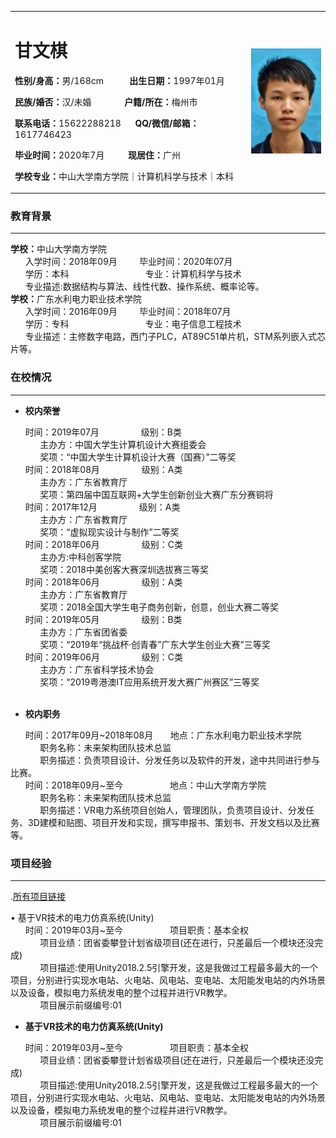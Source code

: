 
<table border="0">
  <tr>
    <td width="75%">
      <h1>甘文棋</h1>
      <p><b>性别/身高：</b>男/168cm &nbsp;&nbsp;&nbsp;&nbsp;&nbsp;&nbsp;&nbsp;&nbsp;&nbsp; <b>出生日期：</b>1997年01月</p>  
      <p><b>民族/婚否：</b>汉/未婚  &nbsp;&nbsp;&nbsp;&nbsp;&nbsp;&nbsp;&nbsp;&nbsp;&nbsp;&nbsp;&nbsp;&nbsp; <b>户籍/所在：</b>梅州市</p>  
      <p><b>联系电话：</b>15622288218  &nbsp;&nbsp;&nbsp;&nbsp; <b>QQ/微信/邮箱：</b>1617746423</p>  
      <p><b>毕业时间：</b>2020年7月 &nbsp;&nbsp;&nbsp;&nbsp;&nbsp;&nbsp;&nbsp;&nbsp; <b>现居住：</b>广州</p>  
      <p><b>学校专业：</b>中山大学南方学院｜计算机科学与技术｜本科</p>  
    </td>
    <td width="25%">
      <img src="/chesschess.png" width="100%">      
    </td>
  </tr>
</table>

### 教育背景
****
<body><b>学校：</b>中山大学南方学院</body>
<div>&nbsp;&nbsp;&nbsp;&nbsp;&nbsp;&nbsp;入学时间：2018年09月&nbsp;&nbsp;&nbsp;&nbsp;&nbsp;&nbsp;&nbsp;&nbsp;&nbsp;毕业时间：2020年07月</div>
<div>&nbsp;&nbsp;&nbsp;&nbsp;&nbsp;&nbsp;学历：本科&nbsp;&nbsp;&nbsp;&nbsp;&nbsp;&nbsp;&nbsp;&nbsp;&nbsp;&nbsp;&nbsp;&nbsp;&nbsp;&nbsp;&nbsp;&nbsp;&nbsp;&nbsp;&nbsp;&nbsp;&nbsp;&nbsp;&nbsp;&nbsp;&nbsp;&nbsp;&nbsp;&nbsp;&nbsp;&nbsp;&nbsp;专业：计算机科学与技术</div>
<div>
 &nbsp;&nbsp;&nbsp;&nbsp;&nbsp;&nbsp;专业描述:数据结构与算法、线性代数、操作系统、概率论等。
</div>
<body>
<body><b>学校：</b>广东水利电力职业技术学院</body>
<div>&nbsp;&nbsp;&nbsp;&nbsp;&nbsp;&nbsp;入学时间：2016年09月&nbsp;&nbsp;&nbsp;&nbsp;&nbsp;&nbsp;&nbsp;&nbsp;&nbsp;毕业时间：2018年07月</div>
<div>&nbsp;&nbsp;&nbsp;&nbsp;&nbsp;&nbsp;学历：专科&nbsp;&nbsp;&nbsp;&nbsp;&nbsp;&nbsp;&nbsp;&nbsp;&nbsp;&nbsp;&nbsp;&nbsp;&nbsp;&nbsp;&nbsp;&nbsp;&nbsp;&nbsp;&nbsp;&nbsp;&nbsp;&nbsp;&nbsp;&nbsp;&nbsp;&nbsp;&nbsp;&nbsp;&nbsp;&nbsp;&nbsp;专业：电子信息工程技术</div>
<div>
 &nbsp;&nbsp;&nbsp;&nbsp;&nbsp;&nbsp;专业描述：主修数字电路，西门子PLC，AT89C51单片机，STM系列嵌入式芯片等。
</div>
  
### 在校情况
****
* **校内荣誉**
<div>&nbsp;&nbsp;&nbsp;&nbsp;&nbsp;&nbsp;时间：2019年07月&nbsp;&nbsp;&nbsp;&nbsp;&nbsp;&nbsp;&nbsp;&nbsp;&nbsp;&nbsp;&nbsp;&nbsp;&nbsp;&nbsp;&nbsp;&nbsp;&nbsp;级别：B类</div>
<div>&nbsp;&nbsp;&nbsp;&nbsp;&nbsp;&nbsp;&nbsp;&nbsp;&nbsp;&nbsp;&nbsp;&nbsp;主办方：中国大学生计算机设计大赛组委会</div>
<div>&nbsp;&nbsp;&nbsp;&nbsp;&nbsp;&nbsp;&nbsp;&nbsp;&nbsp;&nbsp;&nbsp;&nbsp;奖项：“中国大学生计算机设计大赛（国赛）”二等奖</div>
<div>&nbsp;&nbsp;&nbsp;&nbsp;&nbsp;&nbsp;时间：2018年08月&nbsp;&nbsp;&nbsp;&nbsp;&nbsp;&nbsp;&nbsp;&nbsp;&nbsp;&nbsp;&nbsp;&nbsp;&nbsp;&nbsp;&nbsp;&nbsp;&nbsp;级别：A类</div>
<div>&nbsp;&nbsp;&nbsp;&nbsp;&nbsp;&nbsp;&nbsp;&nbsp;&nbsp;&nbsp;&nbsp;&nbsp;主办方：广东省教育厅</div>
<div>&nbsp;&nbsp;&nbsp;&nbsp;&nbsp;&nbsp;&nbsp;&nbsp;&nbsp;&nbsp;&nbsp;&nbsp;奖项：第四届中国互联网+大学生创新创业大赛广东分赛铜将</div>
<div>&nbsp;&nbsp;&nbsp;&nbsp;&nbsp;&nbsp;时间：2017年12月&nbsp;&nbsp;&nbsp;&nbsp;&nbsp;&nbsp;&nbsp;&nbsp;&nbsp;&nbsp;&nbsp;&nbsp;&nbsp;&nbsp;&nbsp;&nbsp;&nbsp;级别：A类</div>
<div>&nbsp;&nbsp;&nbsp;&nbsp;&nbsp;&nbsp;&nbsp;&nbsp;&nbsp;&nbsp;&nbsp;&nbsp;主办方：广东省教育厅</div>
<div>&nbsp;&nbsp;&nbsp;&nbsp;&nbsp;&nbsp;&nbsp;&nbsp;&nbsp;&nbsp;&nbsp;&nbsp;奖项：“虚拟现实设计与制作”二等奖</div>
<div>&nbsp;&nbsp;&nbsp;&nbsp;&nbsp;&nbsp;时间：2018年06月&nbsp;&nbsp;&nbsp;&nbsp;&nbsp;&nbsp;&nbsp;&nbsp;&nbsp;&nbsp;&nbsp;&nbsp;&nbsp;&nbsp;&nbsp;&nbsp;&nbsp;级别：C类</div>
<div>&nbsp;&nbsp;&nbsp;&nbsp;&nbsp;&nbsp;&nbsp;&nbsp;&nbsp;&nbsp;&nbsp;&nbsp;主办方:中科创客学院</div>
<div>&nbsp;&nbsp;&nbsp;&nbsp;&nbsp;&nbsp;&nbsp;&nbsp;&nbsp;&nbsp;&nbsp;&nbsp;奖项：2018中美创客大赛深圳选拔赛三等奖</div>
<div>&nbsp;&nbsp;&nbsp;&nbsp;&nbsp;&nbsp;时间：2018年06月&nbsp;&nbsp;&nbsp;&nbsp;&nbsp;&nbsp;&nbsp;&nbsp;&nbsp;&nbsp;&nbsp;&nbsp;&nbsp;&nbsp;&nbsp;&nbsp;&nbsp;级别：A类</div>
<div>&nbsp;&nbsp;&nbsp;&nbsp;&nbsp;&nbsp;&nbsp;&nbsp;&nbsp;&nbsp;&nbsp;&nbsp;主办方：广东省教育厅</div>
<div>&nbsp;&nbsp;&nbsp;&nbsp;&nbsp;&nbsp;&nbsp;&nbsp;&nbsp;&nbsp;&nbsp;&nbsp;奖项：2018全国大学生电子商务创新，创意，创业大赛二等奖</div>
<div>&nbsp;&nbsp;&nbsp;&nbsp;&nbsp;&nbsp;时间：2019年05月&nbsp;&nbsp;&nbsp;&nbsp;&nbsp;&nbsp;&nbsp;&nbsp;&nbsp;&nbsp;&nbsp;&nbsp;&nbsp;&nbsp;&nbsp;&nbsp;&nbsp;级别：B类</div>
<div>&nbsp;&nbsp;&nbsp;&nbsp;&nbsp;&nbsp;&nbsp;&nbsp;&nbsp;&nbsp;&nbsp;&nbsp;主办方：广东省团省委</div>
<div>&nbsp;&nbsp;&nbsp;&nbsp;&nbsp;&nbsp;&nbsp;&nbsp;&nbsp;&nbsp;&nbsp;&nbsp;奖项：“2019年“挑战杯·创青春”广东大学生创业大赛”三等奖</div>
<div>&nbsp;&nbsp;&nbsp;&nbsp;&nbsp;&nbsp;时间：2019年06月&nbsp;&nbsp;&nbsp;&nbsp;&nbsp;&nbsp;&nbsp;&nbsp;&nbsp;&nbsp;&nbsp;&nbsp;&nbsp;&nbsp;&nbsp;&nbsp;&nbsp;级别：C类</div>
<div>&nbsp;&nbsp;&nbsp;&nbsp;&nbsp;&nbsp;&nbsp;&nbsp;&nbsp;&nbsp;&nbsp;&nbsp;主办方：广东省科学技术协会</div>
<div>&nbsp;&nbsp;&nbsp;&nbsp;&nbsp;&nbsp;&nbsp;&nbsp;&nbsp;&nbsp;&nbsp;&nbsp;奖项：“2019粤港澳IT应用系统开发大赛广州赛区”三等奖</div>
</br>

* **校内职务**
<div>&nbsp;&nbsp;&nbsp;&nbsp;&nbsp;&nbsp;时间：2017年09月~2018年08月&nbsp;&nbsp;&nbsp;&nbsp;&nbsp;&nbsp;&nbsp;地点：广东水利电力职业技术学院</div>
<div>&nbsp;&nbsp;&nbsp;&nbsp;&nbsp;&nbsp;&nbsp;&nbsp;&nbsp;&nbsp;&nbsp;&nbsp;职务名称：未来架构团队技术总监</div>
<div>&nbsp;&nbsp;&nbsp;&nbsp;&nbsp;&nbsp;&nbsp;&nbsp;&nbsp;&nbsp;&nbsp;&nbsp;职务描述：负责项目设计、分发任务以及软件的开发，途中共同进行参与比赛。</div>
<div>&nbsp;&nbsp;&nbsp;&nbsp;&nbsp;&nbsp;时间：2018年09月~至今&nbsp;&nbsp;&nbsp;&nbsp;&nbsp;&nbsp;&nbsp;&nbsp;&nbsp;&nbsp;&nbsp;&nbsp;&nbsp;&nbsp;&nbsp;&nbsp;&nbsp;&nbsp;&nbsp;地点：中山大学南方学院</div>
<div>&nbsp;&nbsp;&nbsp;&nbsp;&nbsp;&nbsp;&nbsp;&nbsp;&nbsp;&nbsp;&nbsp;&nbsp;职务名称：未来架构团队技术总监</div>
<div>&nbsp;&nbsp;&nbsp;&nbsp;&nbsp;&nbsp;&nbsp;&nbsp;&nbsp;&nbsp;&nbsp;&nbsp;职务描述：VR电力系统项目创始人，管理团队，负责项目设计、分发任务、3D建模和贴图、项目开发和实现，撰写申报书、策划书、开发文档以及比赛等。</div>
  
### 项目经验
****
 
.[所有项目链接](https://pan.baidu.com/s/1slfj1Pb)

<div>&bull; 基于VR技术的电力仿真系统(Unity)</div>
<div>&nbsp;&nbsp;&nbsp;&nbsp;&nbsp;&nbsp;时间：2019年03月~至今&nbsp;&nbsp;&nbsp;&nbsp;&nbsp;&nbsp;&nbsp;&nbsp;&nbsp;&nbsp;&nbsp;&nbsp;&nbsp;&nbsp;&nbsp;&nbsp;&nbsp;&nbsp;&nbsp;项目职责：基本全权</div>
<div>&nbsp;&nbsp;&nbsp;&nbsp;&nbsp;&nbsp;&nbsp;&nbsp;&nbsp;&nbsp;&nbsp;&nbsp;项目业绩：团省委攀登计划省级项目(还在进行，只差最后一个模块还没完成)</div>
<div>&nbsp;&nbsp;&nbsp;&nbsp;&nbsp;&nbsp;&nbsp;&nbsp;&nbsp;&nbsp;&nbsp;&nbsp;项目描述:使用Unity2018.2.5引擎开发，这是我做过工程最多最大的一个项目，分别进行实现水电站、火电站、风电站、变电站、太阳能发电站的内外场景以及设备，模拟电力系统发电的整个过程并进行VR教学。
</div><div>&nbsp;&nbsp;&nbsp;&nbsp;&nbsp;&nbsp;&nbsp;&nbsp;&nbsp;&nbsp;&nbsp;&nbsp;项目展示前缀编号:01</div>

* **基于VR技术的电力仿真系统(Unity)**
<div>&nbsp;&nbsp;&nbsp;&nbsp;&nbsp;&nbsp;时间：2019年03月~至今&nbsp;&nbsp;&nbsp;&nbsp;&nbsp;&nbsp;&nbsp;&nbsp;&nbsp;&nbsp;&nbsp;&nbsp;&nbsp;&nbsp;&nbsp;&nbsp;&nbsp;&nbsp;&nbsp;项目职责：基本全权</div>
<div>&nbsp;&nbsp;&nbsp;&nbsp;&nbsp;&nbsp;&nbsp;&nbsp;&nbsp;&nbsp;&nbsp;&nbsp;项目业绩：团省委攀登计划省级项目(还在进行，只差最后一个模块还没完成)</div>
<div>&nbsp;&nbsp;&nbsp;&nbsp;&nbsp;&nbsp;&nbsp;&nbsp;&nbsp;&nbsp;&nbsp;&nbsp;项目描述:使用Unity2018.2.5引擎开发，这是我做过工程最多最大的一个项目，分别进行实现水电站、火电站、风电站、变电站、太阳能发电站的内外场景以及设备，模拟电力系统发电的整个过程并进行VR教学。
</div><div>&nbsp;&nbsp;&nbsp;&nbsp;&nbsp;&nbsp;&nbsp;&nbsp;&nbsp;&nbsp;&nbsp;&nbsp;项目展示前缀编号:01</div>
